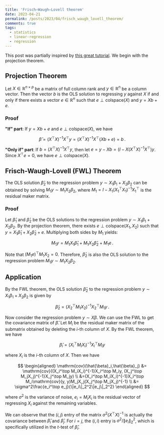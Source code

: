 ```yaml
---
title: 'Frisch–Waugh–Lovell theorem'
date: 2023-04-21
permalink: /posts/2023/04/frisch_waugh_lovell_theorem/
comments: true
tags:
  - statistics
  - linear-regression
  - regression
---
```


This post was partially inspired by [this great tutorial](http://mtor.sci.yorku.ca/MATH4939/files/Regression_Review/Three_Basic_Theorems.pdf). We begin with the projection theorem.

## Projection Theorem
Let $X\in \mathbb{R}^{n\times p}$ be a matrix of full column rank and $y\in \mathbb{R}^n$ be a column vector. Then the vector $b$ is the OLS solution to regressing $y$ against $X$ if and only if there exists a vector $e\in\mathbb{R}^n$ such that $e\perp\mathrm{colspace}(X)$ and $y=Xb+e$. 

### Proof

**"If" part**: If $y=Xb+e$ and $e\perp\mathrm{colspace}(X)$, we have 

$$
\hat{\beta} = (X^\top X)^{-1}X^\top y = (X^\top X)^{-1}X^\top (Xb+e) = b\,.
$$

**"Only if" part**: If $b = (X^\top X)^{-1}X^\top y$, then let $e=y-Xb=(I-X(X^\top X)^{-1}X^\top)y$. Since $X^\top e=0$, we have $e\perp\mathrm{colspace}(X)$.

## Frisch-Waugh-Lovell (FWL) Theorem

The OLS solution $\hat{\beta}_2$ to the regression problem $y \sim X_1\beta_1+X_2\beta_2$ can be obtained by solving $M_1y\sim M_1X_2\beta_2$, where $M_1 = I - X_1(X_1^\top X_1)^{-1}X_1^\top$ is the residual maker matrix.

### Proof

Let $\hat{\beta}_1$ and $\hat{\beta}_2$ be the OLS solutions to the regression problem $y \sim X_1\beta_1+X_2\beta_2$. By the projection theorem, there exists $e\perp\mathrm{colspace}(X_1,X_2)$ such that $y=X_1\hat{\beta}_1+X_2\hat{\beta}_2+e$. Multiplying both sides by $M_1$ yields:

$$
M_1y=M_1X_1\hat{\beta}_1+M_1X_2\hat{\beta}_2+M_1e\,.
$$

Note that $(M_1e)^\top M_1X_2=0$. Therefore, $\hat{\beta}_2$ is also the OLS solution to the regression problem $M_1y\sim M_1X_2\beta_2$. 

## Application

By the FWL theorem, the OLS solution $\hat{\beta}_2$ to the regression problem $y \sim X_1\beta_1+X_2\beta_2$ is given by

$$
\hat{\beta}_2 = (X_2^\top M_1X_2)^{-1}X_2^\top M_1y\,.
$$

Now consider the regression problem $y\sim X\beta$. We can use the FWL to get the covariance matrix of $\hat{\beta}$. Let $M_i$ be the residual maker matrix of the submatrix obtained by deleting the $i$-th column of $X$. By the FWL theorem, we have

$$
\hat{\beta}_i = (X_i^\top M_iX_i)^{-1}X_i^\top M_iy
$$

where $X_i$ is the $i$-th column of $X$. Then we have

$$
\begin{aligned}
\mathrm{cov}(\hat{\beta}_i,\hat{\beta}_j) &= \mathrm{cov}((X_i^\top M_iX_i)^{-1}X_i^\top M_iy, (X_j^\top M_jX_j)^{-1}X_j^\top M_jy) \\
&=(X_i^\top M_iX_i)^{-1}X_i^\top M_i\mathrm{cov}(y, y)M_jX_j(X_j^\top M_jX_j)^{-1} \\
&= \sigma^2\frac{e_i^\top e_j}{\|e_i\|_2^2\|e_j\|_2^2}
\end{aligned}
$$

where $\sigma^2$ is the variance of noise, $e_i = M_iX_i$ is the residual vector of regressing $X_i$ against the remaining variables.

We can observe that the $(i,j)$ entry of the matrix $\sigma^2(X^\top X)^{-1}$ is actually the covariance between $\hat{\beta}_i$ and $\hat{\beta}_j$. For $i=j$, the $(i,i)$ entry is $\sigma^2/\|e_i\|_2^2$, which is specifically utilized in the $t$-test of $\hat{\beta}_i$.